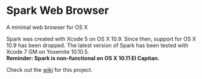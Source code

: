 # Spark Web Browser
A minimal web browser for OS X

Spark was created with Xcode 5 on OS X 10.9. Since then, support for OS X 10.9 has been dropped. The latest version of Spark has been tested with Xcode 7 GM on Yosemite 10.10.5.<br />
<b>Reminder: Spark is non-functional on OS X 10.11 El Capitan.</b>

Check out the <a href="http://www.github.com/insleep/spark-web-browser/wiki">wiki</a> for this project.
